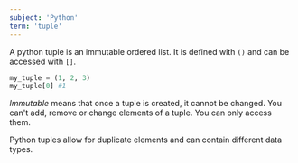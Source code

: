 ```yaml
---
subject: 'Python'
term: 'tuple'
---
```


A python tuple is an immutable ordered list. It is defined with `()` and can be accessed with `[]`.

```python
my_tuple = (1, 2, 3)
my_tuple[0] #1
```

_Immutable_ means that once a tuple is created, it cannot be changed. You can't add, remove or change elements of a tuple. You can only access them.

Python tuples allow for duplicate elements and can contain different data types.




